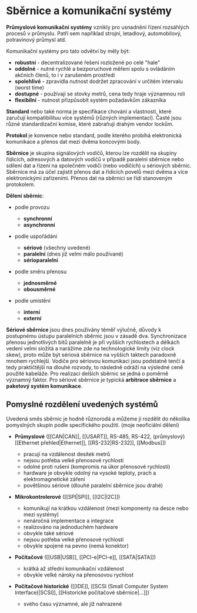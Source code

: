 # Sběrnice a komunikační systémy

**Průmyslové komunikační systémy** vznikly pro usnadnění řízení rozsáhlých procesů v průmyslu. Patří sem například strojní, letadlový, automobilový, potravinový průmysl atd.

Komunikační systémy pro tato odvětví by měly být:

- **robustní** - decentralizované řešení rozložené po celé "hale"
- **oddolné** - nutné rychlé a bezporuchové měření spolu s ovládáním akčních členů, to i v zarušeném prostředí
- **spolehlivé** - zpravidla nutnost dodržet zpracování v určitém intervalu (worst time)
- **dostupné** - používají se stovky metrů, cena tedy hraje významnou roli
- **flexibilní** - nutnost přizpůsobit systém požadavkům zákazníka

**Standard** nebo také norma je specifikace chování a vlastností, které zaručují kompatibilituu více systémů (různých implementací). Časté jsou různé standardizační komise, které zabraňují drahým vendor lockům.

**Protokol** je konvence nebo standard, podle kterého probíhá elektronická komunikace a přenos dat mezi dvěma koncovými body.

**Sběrnice** je skupina signálových vodičů, kterou lze rozdělit na skupiny řídicích, adresových a datových vodičů v případě paralelní sběrnice nebo sdílení dat a řízení na společném vodiči (nebo vodičích) u sériových sběrnic. Sběrnice má za účel zajistit přenos dat a řídicích povelů mezi dvěma a více elektronickými zařízeními. Přenos dat na sběrnici se řídí stanoveným protokolem.

**Dělení sběrnic**:
- podle provozu
	- **synchronní**
	- **asynchronní**

- podle uspořádání
	- **sériové** (všechny uvedené)
	- **paralelní** (dnes již velmi málo používané)
	- **sérioparalelní**

- podle směru přenosu
	- **jednosměrné**
	- **obousměrné**

- podle umístění
	- **interní**
	- **externí**

**Sériové sběrnice** jsou dnes používány téměř výlučně, důvody k postupnému ústupu paralelních sběrnic jsou v zásadě dva. Synchronizace přenosu jednotlivých bitů paralelně je při vyšších rychlostech a délkách vedení velmi složitá a narážíme zde na technologické limity (viz clock skew), proto může být sériová sběrnice na vyšších taktech paradoxně mnohem rychlejší. Vodiče pro sériovou komunikaci jsou podstatně tenčí a tedy praktičtější na dlouhé rozvody, to následně odráží na výsledné ceně použité kabeláže. Pro realizaci delších sběrnic se jedná o poměrně významný faktor. Pro sériové sběrnice je typická **arbitrace sběrnice** a **paketový systém komunikace**.

## Pomyslné rozdělení uvedených systémů

Uvedená směs sběrnic je hodně různorodá a můžeme jí rozdělit do několika pomyslných skupin podle specifického použití. (moje neoficiální dělení)

- **Průmyslové** ([[CAN|CAN]], [[USART]], RS-485, RS-422, (průmyslový) [[Ethernet přehled|Ethernet]], [[RS-232|RS-232]], [[Modbus]])
	- pracují na vzdálenost desítek metrů
	- nejsou potřeba velké přenosové rychlosti
	- odolné proti rušení (kompromis na úkor přenosové rychlosti)
	- hardware je obvykle odolný na vysoké teploty, prach a elektromagnetické záření
	- povětšinou sériové (dlouhé paralelní sběrnice jsou drahé)

- **Mikrokontrolerové** ([[SPI|SPI]], [[I2C|I2C]])
	- komunikují na krátkou vzdálenost (mezi komponenty na desce nebo mezi systémy)
	- nenáročná implementace a integrace
	- realizováno na jednoduchém hardware
	- obvykle také sériové
	- nejsou potřeba velké přenosové rychlosti
	- obvykle spojené na pevno (nemá konektor)

- **Počítačové** ([[USB|USB]], [[PCI-e|PCI-e]], [[SATA|SATA]])
	- krátká až střední komunikační vzdálenost
	- obvykle velké nároky na přenosovou rychlost

-  **Počítačové historické** ([[IDE]], [[SCSI (Small Computer System Interface)|SCSI]], [[Historické počítačové sběrnice|...]])
	- svého času významné, ale již nahrazené

